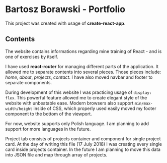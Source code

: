# Bartosz Borawski - Portfolio

This project was created with usage of __create-react-app__.

## Contents

The website contains informations regarding mine training of React - and is one of exercises by itself.

I have used __react-router__ for managing different parts of the application. It allowed me to separate contents into several pieces.
Those pieces include: _home_, _about_, _projects_, _contact_. I have also moved navbar and footer to separate components.

During development of this website I was practicing usage of `display: flex`. This powerful feature allowed me to create elegant style of the website with unbeatable ease. Modern browsers also support `min/max-width/height` inside of CSS, which properly used easily moved my footer component to the bottom of the viewport.

For now, website supports only Polish language. I am planning to add support for more languages in the future.

Project tab consists of projects container and component for single project card. At the day of writing this file (17 July 2018) I was creating every single card inside projects container. In the future I am planning to move this data into JSON file and map through array of projects.